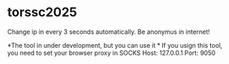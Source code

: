 # torssc2025
Change ip in every 3 seconds  automatically. Be anonymus in internet!

*The tool in under development, but you can use it * 
If you usign this tool, you need to set your browser proxy in SOCKS Host: 127.0.0.1 Port: 9050
